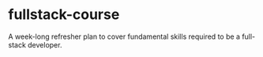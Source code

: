 # fullstack-course
A week-long refresher plan to cover fundamental skills required to be a full-stack developer.

